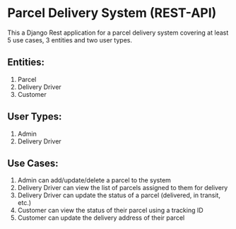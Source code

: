 # Parcel Delivery System (REST-API)
This a Django Rest application for a parcel delivery system covering at least 5 use cases, 3 entities and two user types.


## Entities:
1. Parcel
2. Delivery Driver
3. Customer

## User Types:
1. Admin
2. Delivery Driver

## Use Cases:
1. Admin can add/update/delete a parcel to the system
2. Delivery Driver can view the list of parcels assigned to them for delivery
3. Delivery Driver can update the status of a parcel (delivered, in transit, etc.)
4. Customer can view the status of their parcel using a tracking ID
5. Customer can update the delivery address of their parcel
